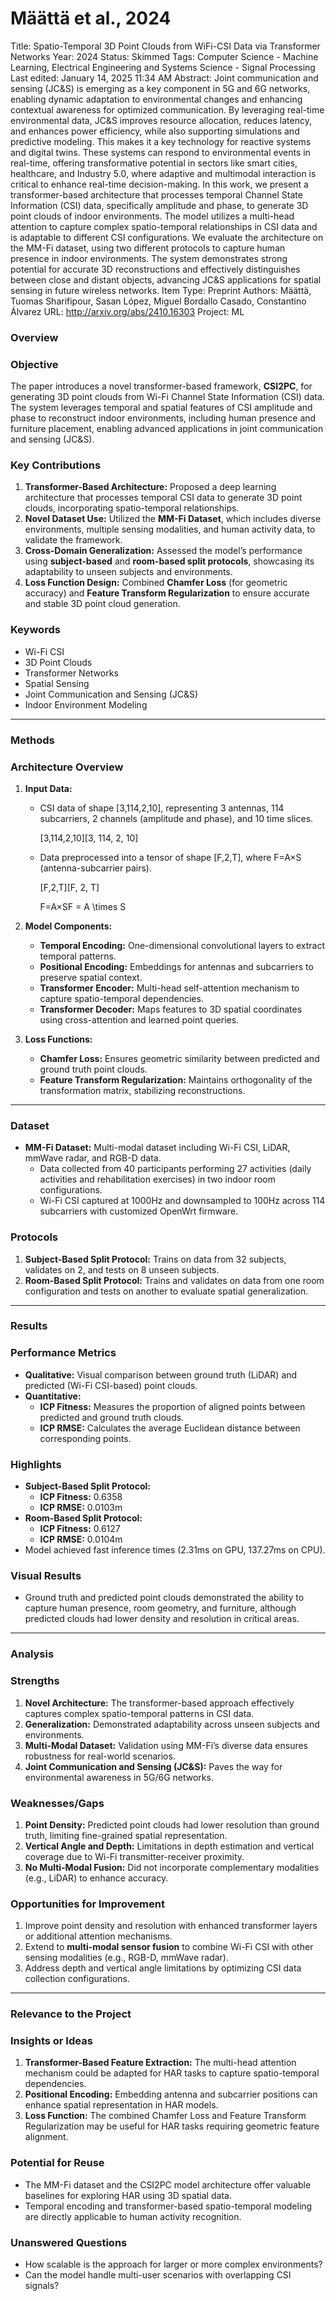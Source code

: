 # Määttä et al., 2024

Title: Spatio-Temporal 3D Point Clouds from WiFi-CSI Data via Transformer Networks
Year: 2024
Status: Skimmed
Tags: Computer Science - Machine Learning, Electrical Engineering and Systems Science - Signal Processing
Last edited: January 14, 2025 11:34 AM
Abstract: Joint communication and sensing (JC\&S) is emerging as a key component in 5G and 6G networks, enabling dynamic adaptation to environmental changes and enhancing contextual awareness for optimized communication. By leveraging real-time environmental data, JC\&S improves resource allocation, reduces latency, and enhances power efficiency, while also supporting simulations and predictive modeling. This makes it a key technology for reactive systems and digital twins. These systems can respond to environmental events in real-time, offering transformative potential in sectors like smart cities, healthcare, and Industry 5.0, where adaptive and multimodal interaction is critical to enhance real-time decision-making. In this work, we present a transformer-based architecture that processes temporal Channel State Information (CSI) data, specifically amplitude and phase, to generate 3D point clouds of indoor environments. The model utilizes a multi-head attention to capture complex spatio-temporal relationships in CSI data and is adaptable to different CSI configurations. We evaluate the architecture on the MM-Fi dataset, using two different protocols to capture human presence in indoor environments. The system demonstrates strong potential for accurate 3D reconstructions and effectively distinguishes between close and distant objects, advancing JC\&S applications for spatial sensing in future wireless networks.
Item Type: Preprint
Authors: Määttä, Tuomas
Sharifipour, Sasan
López, Miguel Bordallo
Casado, Constantino Álvarez
URL: http://arxiv.org/abs/2410.16303
Project: ML

### **Overview**

### **Objective**

The paper introduces a novel transformer-based framework, **CSI2PC**, for generating 3D point clouds from Wi-Fi Channel State Information (CSI) data. The system leverages temporal and spatial features of CSI amplitude and phase to reconstruct indoor environments, including human presence and furniture placement, enabling advanced applications in joint communication and sensing (JC&S).

### **Key Contributions**

1. **Transformer-Based Architecture:** Proposed a deep learning architecture that processes temporal CSI data to generate 3D point clouds, incorporating spatio-temporal relationships.
2. **Novel Dataset Use:** Utilized the **MM-Fi Dataset**, which includes diverse environments, multiple sensing modalities, and human activity data, to validate the framework.
3. **Cross-Domain Generalization:** Assessed the model’s performance using **subject-based** and **room-based split protocols**, showcasing its adaptability to unseen subjects and environments.
4. **Loss Function Design:** Combined **Chamfer Loss** (for geometric accuracy) and **Feature Transform Regularization** to ensure accurate and stable 3D point cloud generation.

### **Keywords**

- Wi-Fi CSI
- 3D Point Clouds
- Transformer Networks
- Spatial Sensing
- Joint Communication and Sensing (JC&S)
- Indoor Environment Modeling

---

### **Methods**

### **Architecture Overview**

1. **Input Data:**
    - CSI data of shape [3,114,2,10], representing 3 antennas, 114 subcarriers, 2 channels (amplitude and phase), and 10 time slices.
        
        [3,114,2,10][3, 114, 2, 10]
        
    - Data preprocessed into a tensor of shape [F,2,T], where F=A×S (antenna-subcarrier pairs).
        
        [F,2,T][F, 2, T]
        
        F=A×SF = A \times S
        
2. **Model Components:**
    - **Temporal Encoding:** One-dimensional convolutional layers to extract temporal patterns.
    - **Positional Encoding:** Embeddings for antennas and subcarriers to preserve spatial context.
    - **Transformer Encoder:** Multi-head self-attention mechanism to capture spatio-temporal dependencies.
    - **Transformer Decoder:** Maps features to 3D spatial coordinates using cross-attention and learned point queries.
3. **Loss Functions:**
    - **Chamfer Loss:** Ensures geometric similarity between predicted and ground truth point clouds.
    - **Feature Transform Regularization:** Maintains orthogonality of the transformation matrix, stabilizing reconstructions.

---

### **Dataset**

- **MM-Fi Dataset:** Multi-modal dataset including Wi-Fi CSI, LiDAR, mmWave radar, and RGB-D data.
    - Data collected from 40 participants performing 27 activities (daily activities and rehabilitation exercises) in two indoor room configurations.
    - Wi-Fi CSI captured at 1000Hz and downsampled to 100Hz across 114 subcarriers with customized OpenWrt firmware.

### **Protocols**

1. **Subject-Based Split Protocol:** Trains on data from 32 subjects, validates on 2, and tests on 8 unseen subjects.
2. **Room-Based Split Protocol:** Trains and validates on data from one room configuration and tests on another to evaluate spatial generalization.

---

### **Results**

### **Performance Metrics**

- **Qualitative:** Visual comparison between ground truth (LiDAR) and predicted (Wi-Fi CSI-based) point clouds.
- **Quantitative:**
    - **ICP Fitness:** Measures the proportion of aligned points between predicted and ground truth clouds.
    - **ICP RMSE:** Calculates the average Euclidean distance between corresponding points.

### **Highlights**

- **Subject-Based Split Protocol:**
    - **ICP Fitness:** 0.6358
    - **ICP RMSE:** 0.0103m
- **Room-Based Split Protocol:**
    - **ICP Fitness:** 0.6127
    - **ICP RMSE:** 0.0104m
- Model achieved fast inference times (2.31ms on GPU, 137.27ms on CPU).

### **Visual Results**

- Ground truth and predicted point clouds demonstrated the ability to capture human presence, room geometry, and furniture, although predicted clouds had lower density and resolution in critical areas.

---

### **Analysis**

### **Strengths**

1. **Novel Architecture:** The transformer-based approach effectively captures complex spatio-temporal patterns in CSI data.
2. **Generalization:** Demonstrated adaptability across unseen subjects and environments.
3. **Multi-Modal Dataset:** Validation using MM-Fi’s diverse data ensures robustness for real-world scenarios.
4. **Joint Communication and Sensing (JC&S):** Paves the way for environmental awareness in 5G/6G networks.

### **Weaknesses/Gaps**

1. **Point Density:** Predicted point clouds had lower resolution than ground truth, limiting fine-grained spatial representation.
2. **Vertical Angle and Depth:** Limitations in depth estimation and vertical coverage due to Wi-Fi transmitter-receiver proximity.
3. **No Multi-Modal Fusion:** Did not incorporate complementary modalities (e.g., LiDAR) to enhance accuracy.

### **Opportunities for Improvement**

1. Improve point density and resolution with enhanced transformer layers or additional attention mechanisms.
2. Extend to **multi-modal sensor fusion** to combine Wi-Fi CSI with other sensing modalities (e.g., RGB-D, mmWave radar).
3. Address depth and vertical angle limitations by optimizing CSI data collection configurations.

---

### **Relevance to the Project**

### **Insights or Ideas**

1. **Transformer-Based Feature Extraction:** The multi-head attention mechanism could be adapted for HAR tasks to capture spatio-temporal dependencies.
2. **Positional Encoding:** Embedding antenna and subcarrier positions can enhance spatial representation in HAR models.
3. **Loss Function:** The combined Chamfer Loss and Feature Transform Regularization may be useful for HAR tasks requiring geometric feature alignment.

### **Potential for Reuse**

- The MM-Fi dataset and the CSI2PC model architecture offer valuable baselines for exploring HAR using 3D spatial data.
- Temporal encoding and transformer-based spatio-temporal modeling are directly applicable to human activity recognition.

### **Unanswered Questions**

- How scalable is the approach for larger or more complex environments?
- Can the model handle multi-user scenarios with overlapping CSI signals?